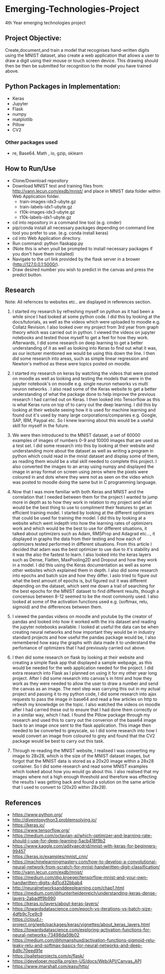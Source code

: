 # Emerging-Technologies-Project
4th Year emerging technologies project

## Project Objective: 
Create,document,and train a model that recognises hand-written digits using the MNIST dataset, also create a web application that allows a user to draw a digit using their mouse or touch screen device. This drawing should then be then be submitted for recognition to the model you have trained above.

## Python Packages in Implementation: 
- Keras
- Jupyter
- Flask
- numpy
- matplotlib
- Pillow
- CV2
### Other packages used
- re, Base64. Math , io, gzip, sklearn

## How to Run/Use
- Clone/Download repository
- Download MNIST test and training files from: http://yann.lecun.com/exdb/mnist/ and place in MNIST data folder within Web Application folder.
  - train-images-idx3-ubyte.gz
  - train-labels-idx1-ubyte.gz
   - t10k-images-idx3-ubyte.gz
   - t10k-labels-idx1-ubyte.gz
- cd into repository in a command line tool (e.g. cmder)
- pip/conda install all necessary packages depending on command line tool you prefer to use. (e.g. conda install keras)
- cd into Web Application directory.
- Run command: python flaskapp.py 
- (Note this is when youll be prompted to install necessary packages if you don't have them installed)
- Navigate to the url link provided by the flask server in a brower (http://127.0.0.1:5000/).
- Draw desired number you wish to predict in the canvas and press the predict button.


## Research
Note: All refernces to websites etc.. are displayed in references section.

1. I started my research by refreshing myself on python as it had been a while since I had looked at some python code. I did this by looking at the docs/tutorials, as well as the videos which were uploaded to moodle e.g. Collatz Revision. I also looked over my project from 3rd year from graph theory which was carried out in python. I viewed the videos on jupyter notebooks and tested those myself to get a feel for how they work. Afterwards, I did some research on deep learning to get a better understanding of it as well as looking into Keras to find out what it was, as our lecturer mentioned we would be using this down the line. I then did some research into areas, such as simple linear regression and Newton's method as these were topics posted on moodle. 

2. I started my research on keras by  watching the videos that were posted on moodle as well as looking and testing the models that were in the jupyter notebook's on moodle e.g. single neuron networks vs multi neuron networks . I also read some of the Keras website to get a better understanding of what the package done to help improve the previous research I had carried out on Keras. I then looked into Tensorflow as this is what Keras runs on top of to carry out the deep learning. I did this by looking at their website seeing how it is used for machine learning and found out it's used by many large corporations/companies e.g. Google, SAP, IBM, Paypal etc. So I knew learning about this would be a useful skill for myself in the future.

3. We were then introduced to the MNIST dataset, a set of 60000 examples of images of numbers 0-9 and 10000 images that are used as a test set. I did some research into this by looking at their website and understanding more about the dataset as well as writing a program in python which could read in the mnist dataset and display some of them, as reading them would be a vital skill needed to complete this project. I also converted the images to an array using numpy and displayed the image in array format on screen using zeros where the pixels were coloured in and dots where they were not as seen on the video which was posted to moodle doing the same but in C programming language. 

4. Now that I was more familiar with both Keras and MNIST and the correlation that I needed between them for the project I wanted to jump more in depth as to how they work in relation to my project and what would be the best thing to use to compliment their features to get an efficient training model. I started by looking at the different optimizers that could be used for training the model. I did this by looking at a website which went indepth into how the learning rates of optimizers work and which would be the best to use for different situations, it talked about optimizers such as Adam, RMSProp and Adagrad etc..., it displayed in graphs the data from their testing and how each of optimizers tested performed in different situations. From this article I decided that adam was the best optimizer to use due to it's stability and it was the also the fastest to learn. I also looked into the keras layers such as Dense, Flatten, MaxPooling2D and Dropout and how they work in a model. I did this using the Keras documentation as well as some other websites which explained them in depth. I also did some research into epochs and batch size and how they differ. I aslo tried to figure out what the best amount of epochs is, but figured out it was different depending on the dataset, which sent me down a trail of searching for the best epochs for the MNIST dataset to find different results, though a concensus between 8-12 seemed to be the most commonly used. I also looked at some of the activation functions used e.g. (softmax, relu, sigmoid) and the differences between them.

5. I viewed the pandas videos on moodle and youtube by the creator of pandas and looked into how it worked with the iris dataset and reading the jupyter notebooks available. I looked at useful the data can be when creating neural networks and how important they would be in industry standard projects and how useful the pandas package would be, I also remembered how easy the graphs with data made it to understand the perfomance of optimizers that I had previously carried out above. 

6. I then did some research on flask by looking at their website and creating a simple flask app that displayed a sample webpage, as this would be needed for the web application needed for the project. I did extra research into Flask as I planned on using it for my other year long project. After I did some research into canvas's in html and how they work as they were needed to allow the user to draw a number and send the canvas as an image. The next step was carrying this out in my actual project and passing it to my python code, I did some research into ajax requests to pass the image in base64 and read a few articles on http to refresh my knowledge on the topic. I also watched the videos on moodle after I had carried these out to ensure that I had done them correctly or in a similar way, which I had. I found the Pillow package through my research and used this to carry out the converion of the base64 image back to an image once sent to the flask application. This image then needed to be converted to greyscale, so I did some research into how I would convert an image from coloured to grey and found that the CV2 package would be best to carry out this task.

7. Through re-reading the MNIST website, I realised I was converting my image to 28x28, which is the size of the MNIST dataset images, but forgot that the MNIST data is stored as a 20x20 image within a 28x28 container. So I did some research and read some MNIST examples which looked about how you would go about this. I also realised that my images where not a high enough threshold and therefore was effecting the results I was getting back and found a solution on the same article that I used to convert to (20x20 within 28x28). 


## References
- https://www.python.org/
- http://diveintopython3.problemsolving.io/
- https://keras.io/
- https://www.tensorflow.org/
- https://medium.com/octavian-ai/which-optimizer-and-learning-rate-should-i-use-for-deep-learning-5acb418f9b2
- https://www.kaggle.com/adityaecdrid/mnist-with-keras-for-beginners-99457
- https://keras.io/examples/mnist_cnn/
- https://machinelearningmastery.com/how-to-develop-a-convolutional-neural-network-from-scratch-for-mnist-handwritten-digit-classification/
- http://yann.lecun.com/exdb/mnist/
- https://medium.com/@o.kroeger/tensorflow-mnist-and-your-own-handwritten-digits-4d1cd32bbab4
- http://neuralnetworksanddeeplearning.com/chap1.html
- https://medium.com/@hunterheidenreich/understanding-keras-dense-layers-2abadff9b990
- https://keras.io/layers/about-keras-layers/
- https://towardsdatascience.com/epoch-vs-iterations-vs-batch-size-4dfb9c7ce9c9
- https://cloud.r-project.org/web/packages/keras/vignettes/about_keras_layers.html
- https://towardsdatascience.com/exploring-activation-functions-for-neural-networks-73498da59b02
- https://medium.com/@himanshuxd/activation-functions-sigmoid-relu-leaky-relu-and-softmax-basics-for-neural-networks-and-deep-8d9c70eed91e
- https://palletsprojects.com/p/flask/
- https://developer.mozilla.org/en-US/docs/Web/API/Canvas_API
- https://www.jmarshall.com/easy/http/
